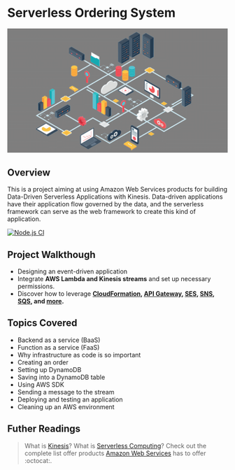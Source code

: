 # Serverless Ordering System

![Serverless-Architecture](/images/Serverless-Architecture.png)
## Overview

This is a project aiming at using Amazon Web Services products for building Data-Driven Serverless Applications with Kinesis. Data-driven applications have their application flow governed by the data, and the serverless framework can serve as the web framework to create this kind of application.

[![Node.js CI](https://github.com/marouenes/serverless-ordering-system/actions/workflows/node.js.yml/badge.svg?branch=master)](https://github.com/marouenes/serverless-ordering-system/actions/workflows/node.js.yml)

## Project Walkthough

- Designing an event-driven application
- Integrate **AWS Lambda and Kinesis streams** and set up necessary permissions.
- Discover how to leverage **[CloudFormation](https://aws.amazon.com/cloudformation/), [API Gateway](https://aws.amazon.com/api-gateway/), [SES](https://aws.amazon.com/ses/), [SNS](https://aws.amazon.com/sns/), [SQS](https://aws.amazon.com/sqs/), and [more](https://aws.amazon.com/products/).**

## Topics Covered

* Backend as a service (BaaS)
* Function as a service (FaaS)
* Why infrastructure as code is so important
* Creating an order
* Setting up DynamoDB
* Saving into a DynamoDB table
* Using AWS SDK
* Sending a message to the stream
* Deploying and testing an application
* Cleaning up an AWS environment

## Futher Readings

> What is [Kinesis](https://aws.amazon.com/kinesis/)? 
> What is [Serverless Computing](https://en.wikipedia.org/wiki/Serverless_computing)? 
> Check out the complete list offer products [Amazon Web Services](https://aws.amazon.com/) has to offer :octocat:. 

